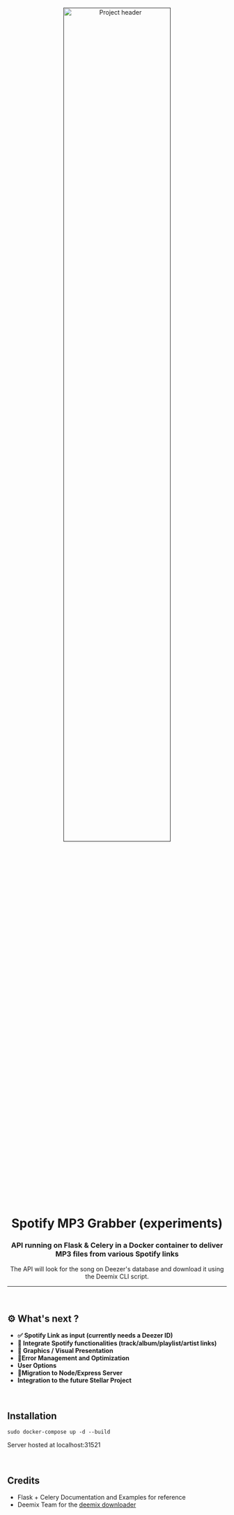 <p align="center">
  <a href="" rel="noopener">
 <img src="https://i.imgur.com/2s2ezV5.png" width="70%" alt="Project header"></a>
</p>
<h1 align="center">Spotify MP3 Grabber (experiments)</h1>

<div align="center">
<h3 align="center">API running on Flask & Celery in a Docker container to deliver MP3 files from various Spotify links</h3>
<p align="center">The API will look for the song on Deezer's database and download it using the Deemix CLI script.</p>
</div>

---

<br>

## ⚙️ What's next ?

- <b>✅ Spotify Link as input (currently needs a Deezer ID)</b>
- <b>🔄 Integrate Spotify functionalities (track/album/playlist/artist links)</b>
- <b>🔄 Graphics / Visual Presentation</b>
- <b>🔄Error Management and Optimization</b>
- <b>User Options</b>
- <b>🔄Migration to Node/Express Server</b>
- <b>Integration to the future Stellar Project</b>

<br>

## Installation

`sudo docker-compose up -d --build`

Server hosted at localhost:31521

<br>

## Credits

- Flask + Celery Documentation and Examples for reference
- Deemix Team for the <a href="https://deemix.app/" target="_blank">deemix downloader</a>
